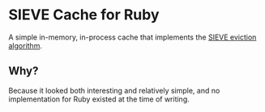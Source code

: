# SIEVE Cache for Ruby

A simple in-memory, in-process cache that implements the [SIEVE eviction algorithm](https://cachemon.github.io/SIEVE-website/).

## Why?

Because it looked both interesting and relatively simple, and no implementation for Ruby existed at the time of writing.

